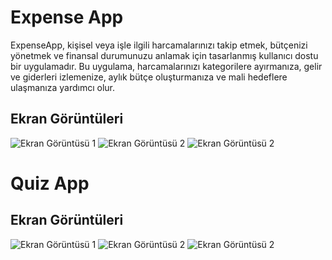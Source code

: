 # Expense App

ExpenseApp, kişisel veya işle ilgili harcamalarınızı takip etmek,
bütçenizi yönetmek ve finansal durumunuzu anlamak için tasarlanmış kullanıcı dostu bir uygulamadır. 
Bu uygulama, harcamalarınızı kategorilere ayırmanıza, gelir ve giderleri izlemenize, aylık bütçe oluşturmanıza ve mali hedeflere ulaşmanıza yardımcı olur.

## Ekran Görüntüleri

![Ekran Görüntüsü 1](https://raw.githubusercontent.com/ozcann159/Tobeto-Flutter-1a-Projects/7598dfbbe5adc22c1fcfffad0403e89b4b16ef3b/expenseapp/Ekran%20g%C3%B6r%C3%BCnt%C3%BCs%C3%BC%202024-02-06%20001952.png)
![Ekran Görüntüsü 2](https://raw.githubusercontent.com/ozcann159/Tobeto-Flutter-1a-Projects/7598dfbbe5adc22c1fcfffad0403e89b4b16ef3b/expenseapp/Ekran%20g%C3%B6r%C3%BCnt%C3%BCs%C3%BC%202024-02-06%20002028.png)
![Ekran Görüntüsü 2](https://github.com/ozcann159/Tobeto-Flutter-1a-Projects/blob/master/expenseapp/Ekran%20g%C3%B6r%C3%BCnt%C3%BCs%C3%BC%202024-02-06%20002006.png?raw=true)

# Quiz App

## Ekran Görüntüleri

![Ekran Görüntüsü 1](https://github.com/ozcann159/Tobeto-Flutter-1a-Projects/blob/master/expenseapp/Ekran%20g%C3%B6r%C3%BCnt%C3%BCs%C3%BC%202024-02-20%20173233.png)
![Ekran Görüntüsü 2](https://github.com/ozcann159/Tobeto-Flutter-1a-Projects/blob/master/expenseapp/Ekran%20g%C3%B6r%C3%BCnt%C3%BCs%C3%BC%202024-02-20%20173307.png)
![Ekran Görüntüsü 2](https://github.com/ozcann159/Tobeto-Flutter-1a-Projects/blob/master/expenseapp/Ekran%20g%C3%B6r%C3%BCnt%C3%BCs%C3%BC%202024-02-20%20173332.png)
